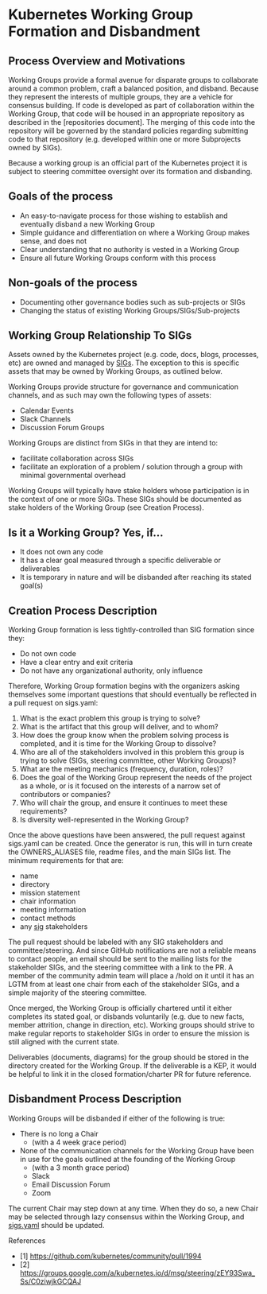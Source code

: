 # Kubernetes Working Group Formation and Disbandment

## Process Overview and Motivations
Working Groups provide a formal avenue for disparate groups to collaborate around a common problem, craft a balanced
position, and disband. Because they represent the interests of multiple groups, they are a vehicle for consensus
building.  If code is developed as part of collaboration within the Working Group, that code will be housed in an
appropriate repository as described in the [repositories document].  The merging of this code into the repository
will be governed by the standard policies regarding submitting code to that repository (e.g. developed within one or
more Subprojects owned by SIGs).

Because a working group is an official part of the Kubernetes project it is subject to steering committee oversight
over its formation and disbanding.

## Goals of the process

- An easy-to-navigate process for those wishing to establish and eventually disband a new Working Group
- Simple guidance and differentiation on where a Working Group makes sense, and does not
- Clear understanding that no authority is vested in a Working Group
- Ensure all future Working Groups conform with this process

## Non-goals of the process

- Documenting other governance bodies such as sub-projects or SIGs
- Changing the status of existing Working Groups/SIGs/Sub-projects

## Working Group Relationship To SIGs
Assets owned by the Kubernetes project (e.g. code, docs, blogs, processes, etc) are owned and 
managed by [SIGs](sig-governance.md).  The exception to this is specific assets that may be owned
by Working Groups, as outlined below.

Working Groups provide structure for governance and communication channels, and as such may
own the following types of assets:

- Calendar Events
- Slack Channels
- Discussion Forum Groups

Working Groups are distinct from SIGs in that they are intend to:
 
- facilitate collaboration across SIGs
- facilitate an exploration of a problem / solution through a group with minimal governmental overhead

Working Groups will typically have stake holders whose participation is in the
context of one or more SIGs.  These SIGs should be documented as stake holders of the Working Group
(see Creation Process).

## Is it a Working Group? Yes, if...
- It does not own any code
- It has a clear goal measured through a specific deliverable or deliverables
- It is temporary in nature and will be disbanded after reaching its stated goal(s)

## Creation Process Description
Working Group formation is less tightly-controlled than SIG formation since they:

- Do not own code
- Have a clear entry and exit criteria
- Do not have any organizational authority, only influence

Therefore, Working Group formation begins with the organizers asking themselves some important questions that
should eventually be reflected in a pull request on sigs.yaml:

1. What is the exact problem this group is trying to solve?
1. What is the artifact that this group will deliver, and to whom?
1. How does the group know when the problem solving process is completed, and it is time for the Working Group to
   dissolve?
1. Who are all of the stakeholders involved in this problem this group is trying to solve (SIGs, steering committee,
   other Working Groups)?
1. What are the meeting mechanics (frequency, duration, roles)?
1. Does the goal of the Working Group represent the needs of the project as a whole, or is it focused on the interests
   of a narrow set of contributors or companies?
1. Who will chair the group, and ensure it continues to meet these requirements?
1. Is diversity well-represented in the Working Group?

Once the above questions have been answered, the pull request against sigs.yaml can be created. Once the generator
is run, this will in turn create the OWNERS_ALIASES file, readme files, and the main SIGs list.  The minimum
requirements for that are:

- name
- directory
- mission statement
- chair information
- meeting information
- contact methods
- any [sig](sig-governance.md) stakeholders

The pull request should be labeled with any SIG stakeholders and committee/steering. And since GitHub notifications
are not a reliable means to contact people, an email should be sent to the mailing lists for the stakeholder SIGs,
and the steering committee with a link to the PR. A member of the community admin team will place a /hold on it
until it has an LGTM from at least one chair from each of the stakeholder SIGs, and a simple majority of the steering
committee.

Once merged, the Working Group is officially chartered until it either completes its stated goal, or disbands
voluntarily (e.g. due to new facts, member attrition, change in direction, etc). Working groups should strive to
make regular reports to stakeholder SIGs in order to ensure the mission is still aligned with the current state.

Deliverables (documents, diagrams) for the group should be stored in the directory created for the Working Group.
If the deliverable is a KEP, it would be helpful to link it in the closed formation/charter PR for future reference.

## Disbandment Process Description

Working Groups will be disbanded if either of the following is true:

- There is no long a Chair
  - (with a 4 week grace period)
- None of the communication channels for the Working Group have been in use for the goals outlined at the founding of
  the Working Group
  - (with a 3 month grace period)
  - Slack
  - Email Discussion Forum
  - Zoom

The current Chair may step down at any time.  When they do so, a new Chair may be selected through lazy consensus
within the Working Group, and [sigs.yaml](/sigs.yaml) should be updated.

References

- [1] https://github.com/kubernetes/community/pull/1994
- [2] https://groups.google.com/a/kubernetes.io/d/msg/steering/zEY93Swa_Ss/C0ziwjkGCQAJ 


[repository document]: https://github.com/kubernetes/community/blob/master/github-management/kubernetes-repositories.md